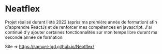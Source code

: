 # Neatflex

Projet réalisé durant l'été 2022 (après ma première année de formation) afin d'apprendre ReactJs et de renforcer mes compétences en javascript.
J'ai continué d'y ajouter certaines fonctionnalités sur mon temps libre durant ma seconde année de formation

Site => https://samuel-lgd.github.io/Neatflex/

